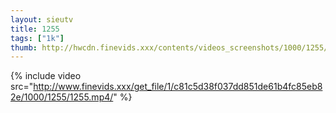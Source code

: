 ```yaml
--- 
layout: sieutv
title: 1255
tags: ["1k"]
thumb: http://hwcdn.finevids.xxx/contents/videos_screenshots/1000/1255/preview.mp4.jpg
---
```

{% include video src="http://www.finevids.xxx/get_file/1/c81c5d38f037dd851de61b4fc85eb82e/1000/1255/1255.mp4/" %} 
